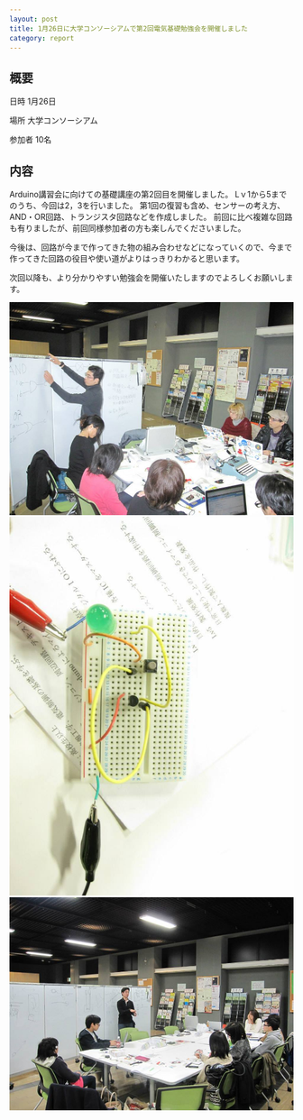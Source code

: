 ```yaml
---
layout: post
title: 1月26日に大学コンソーシアムで第2回電気基礎勉強会を開催しました
category: report
---
```


## 概要
日時 1月26日

場所 大学コンソーシアム

参加者 10名

## 内容
Arduino講習会に向けての基礎講座の第2回目を開催しました。
Lｖ1から5までのうち、今回は2，3を行いました。
第1回の復習も含め、センサーの考え方、AND・OR回路、トランジスタ回路などを作成しました。
前回に比べ複雑な回路も有りましたが、前回同様参加者の方も楽しんでくださいました。

今後は、回路が今まで作ってきた物の組み合わせなどになっていくので、今まで作ってきた回路の役目や使い道がよりはっきりわかると思います。

次回以降も、より分かりやすい勉強会を開催いたしますのでよろしくお願いします。

<div class="gallery">
  <a href="/images/blogs/electricity-2/1012064_748624211816132_961904769_n.jpg"><img src="/images/blogs/electricity-2/1012064_748624211816132_961904769_n.jpg" alt=""></a>
  <a href="/images/blogs/electricity-2/1453380_748624088482811_547094883_n.jpg"><img src="/images/blogs/electricity-2/1453380_748624088482811_547094883_n.jpg" alt=""></a>
  <a href="/images/blogs/electricity-2/16588_748624141816139_2137342137_n.jpg"><img src="/images/blogs/electricity-2/16588_748624141816139_2137342137_n.jpg" alt=""></a>
</div>
